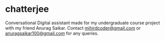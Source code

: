 # chatterjee
Conversational Digital assistant made for my undergraduate course project with my friend Anurag Saikar. 
Contact mihirdcoder@gmail.com or anuragsaikar100@gmail.com for any queries.

